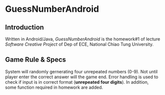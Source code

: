 # GuessNumberAndroid
## Introduction
Written in Android/Java, *GuessNumberAndroid* is the homework\#1 of lecture *Software Creative Project* of Dep of ECE, National Chiao Tung University.

## Game Rule & Specs
System will randomly gernerating four unrepeated numbers (0-9). Not until player enter the correct answer will the game end. Error handling is used to check if input is in correct format (**unrepeated four digits**). In addition, some function required in homework are added.
